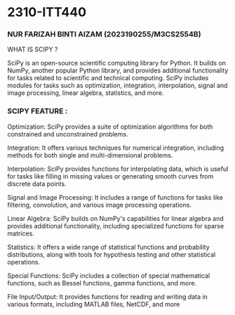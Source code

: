 # 2310-ITT440

### NUR FARIZAH BINTI AIZAM (2023190255/M3CS2554B)

WHAT IS SCIPY ?

SciPy is an open-source scientific computing library for Python. It builds on NumPy, another popular Python library, and provides additional functionality for tasks related to scientific and technical computing. SciPy includes modules for tasks such as optimization, integration, interpolation, signal and image processing, linear algebra, statistics, and more.

### SCIPY FEATURE :

Optimization: SciPy provides a suite of optimization algorithms for both constrained and unconstrained problems.

Integration: It offers various techniques for numerical integration, including methods for both single and multi-dimensional problems.

Interpolation: SciPy provides functions for interpolating data, which is useful for tasks like filling in missing values or generating smooth curves from discrete data points.

Signal and Image Processing: It includes a range of functions for tasks like filtering, convolution, and various image processing operations.

Linear Algebra: SciPy builds on NumPy's capabilities for linear algebra and provides additional functionality, including specialized functions for sparse matrices.

Statistics: It offers a wide range of statistical functions and probability distributions, along with tools for hypothesis testing and other statistical operations.

Special Functions: SciPy includes a collection of special mathematical functions, such as Bessel functions, gamma functions, and more.

File Input/Output: It provides functions for reading and writing data in various formats, including MATLAB files, NetCDF, and more
